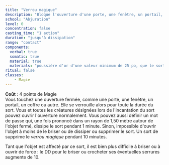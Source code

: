```yaml
---
title: "Verrou magique"
description: "Bloque l'ouverture d'une porte, une fenêtre, un portail, un coffre, etc."
school: "Abjuration"
level: 0
concentration: false
casting_time: "1 action"
duration: "jusqu'à dissipation"
range: "contact"
components:
  verbal: true
  somatic: true
  material: true
  materials: "poussière d'or d'une valeur minimum de 25 po, que le sort consume"
ritual: false
classes:
    - Magie
---
```

**Coût** : 4 points de Magie   
Vous touchez une ouverture fermée, comme une porte, une fenêtre, un portail, un coffre ou autre. Elle se verrouille alors pour toute la durée du sort. Vous et toutes les créatures désignées lors de l'incantation du sort pouvez ouvrir l'ouverture normalement. Vous pouvez aussi définir un mot de passe qui, une fois prononcé dans un rayon de 1,50 mètre autour de l'objet fermé, dissipe le sort pendant 1 minute. Sinon, impossible d'ouvrir l'objet à moins de le briser ou de dissiper ou supprimer le sort. Un sort de <ST s="deblocage"/> supprime le _verrou magique_ pendant 10 minutes.

Tant que l'objet est affecté par ce sort, il est bien plus difficile à briser ou à ouvrir de force : le DD pour le briser ou crocheter ses éventuelles serrures augmente de 10.
